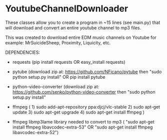 # YoutubeChannelDownloader

These classes allow you to create a program in ~15 lines (see main.py) that will download and convert an entire
youtube channel to mp3 files. 

This was created to download entire EDM music channels on Youtube for example: MrSuicideSheep, Proximity, Liquicity, etc.


DEPENDENCIES:

- requests  (pip install requests OR easy_install requests)
- pytube (download zip at: https://github.com/NFicano/pytube then "sudo python setup.py install" OR pip install pytube
- python-video-converter (download zip at: https://github.com/senko/python-video-converter then "sudo python setup.py install"
- ffmpeg (  1) sudo add-apt-repository ppa:djcj/vlc-stable
            2) sudo apt-get update
            3) sudo apt-get upgrade
            4) sudo apt-get install ffmpeg  )

- ffmpeg libmp3lame library needed to convert to mp3 ( "sudo apt-get install ffmpeg libavcodec-extra-53" OR "sudo apt-get install ffmpeg libavcodec-extra-52")

